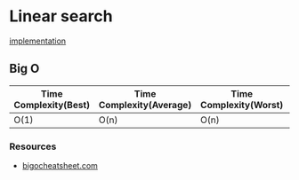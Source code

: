 # Linear search

[implementation](./index.js)

## Big O

| Time Complexity(Best) | Time Complexity(Average) | Time Complexity(Worst) | Space Complexity |
| -------------         | -------------            | -------------          | -------------    |
| O(1)                  | O(n)                     | O(n)                   | O(n)             |

### Resources
* [bigocheatsheet.com](http://bigocheatsheet.com/)
